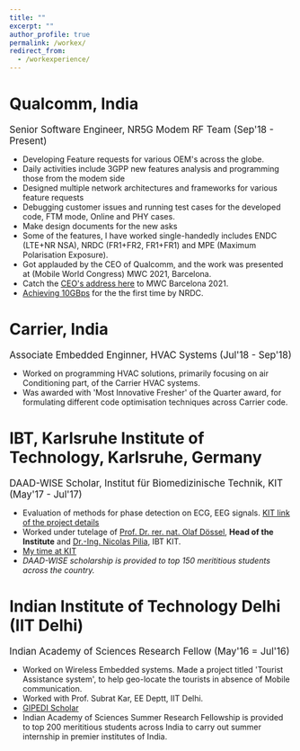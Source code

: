 ```yaml
---
title: ""
excerpt: ""
author_profile: true
permalink: /workex/
redirect_from:
  - /workexperience/
---
```

# Qualcomm, India
<big> Senior Software Engineer, NR5G Modem RF Team (Sep'18 - Present)</big> 
* Developing Feature requests for various OEM's across the globe.
* Daily activities include 3GPP new features analysis and programming those from the modem side
* Designed multiple network architectures and frameworks for various feature requests
* Debugging customer issues and running test cases for the developed code, FTM mode, Online and PHY cases.
* Make design documents for the new asks
* Some of the features, I have worked single-handedly includes ENDC (LTE+NR NSA), NRDC (FR1+FR2, FR1+FR1) and MPE (Maximum Polarisation Exposure).
* Got applauded by the CEO of Qualcomm, and the work was presented at (Mobile World Congress) MWC 2021, Barcelona. 
* Catch the [CEO's address here](https://www.qualcomm.com/company/events/mwc-barcelona) to MWC Barcelona 2021.
* [Achieving 10GBps](https://www.qualcomm.com/news/onq/2021/06/28/snapdragon-x65-breaks-record-download-speeds-exceeding-10-gbps-through-5g-mmwave?cmpid=oofyus21340&linkId=122575397) for the the first time by NRDC.



# Carrier, India 
<big> Associate Embedded Enginner, HVAC Systems (Jul'18 - Sep'18)</big> 
* Worked on programming HVAC solutions, primarily focusing on air Conditioning part, of the Carrier HVAC systems.
* Was awarded with 'Most Innovative Fresher' of the Quarter award, for formulating different code optimisation techniques across Carrier code.

# IBT, Karlsruhe Institute of Technology, Karlsruhe, Germany
<big> DAAD-WISE Scholar, Institut für Biomedizinische Technik, KIT (May'17 - Jul'17) </big>
* Evaluation of methods for phase detection on ECG, EEG signals. [KIT link of the project details](https://www.ibt.kit.edu/english/3827.php)
* Worked under tutelage of [Prof. Dr. rer. nat. Olaf Dössel](https://www.ibt.kit.edu/english/doessel.php), <strong>Head of the Institute</strong> and [Dr.-Ing. Nicolas Pilia](https://www.ibt.kit.edu/english/Pilia_Nicolas.php), IBT KIT.
* [My time at KIT](https://www.ibt.kit.edu/english/Sood_Rittwik.php)
* <i>DAAD-WISE scholarship is provided to top 150 merititious students across the country.</i>

# Indian Institute of Technology Delhi (IIT Delhi)
<big> Indian Academy of Sciences Research Fellow (May'16 = Jul'16)</big>
* Worked on Wireless Embedded systems. Made a project titled 'Tourist Assistance system', to help geo-locate the tourists in absence of Mobile communication.
* Worked with Prof. Subrat Kar, EE Deptt, IIT Delhi.
* [GIPEDI Scholar](http://gipedi.iitd.ac.in/)
* Indian Academy of Sciences Summer Research Fellowship is provided to top 200 merititious students across India to carry out summer internship in premier institutes of India. 
